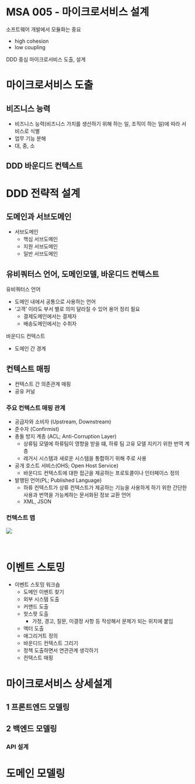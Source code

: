 # MSA 005 - 마이크로서비스 설계

소프트웨어 개발에서 모듈화는 중요

- high cohesion
- low coupling

DDD 중심 마이크로서비스 도출, 설계

# 마이크로서비스 도출

## 비즈니스 능력

- 비즈니스 능력(비즈니스 가치를 생산하기 위해 하는 일, 조직이 하는 일)에 따라 서비스로 식별
- 업무 기능 분해
- 대, 중, 소 

## DDD 바운디드 컨텍스트

# DDD 전략적 설계

## 도메인과 서브도메인

- 서브도메인
  - 핵심 서브도메인
  - 지원 서브도메인
  - 일반 서브도메인

## 유비쿼터스 언어, 도메인모델, 바운디드 컨텍스트

유비쿼터스 언어

- 도메인 내에서 공통으로 사용하는 언어
- ‘고객’ 이라도 부서 별로 의미 달라질 수 있어 용어 정리 필요
  - 결제도메인에서는 결제자
  - 배송도메인에서는 수취자

바운디드 컨텍스트

- 도메인 간 경계

## 컨텍스트 매핑

- 컨텍스트 간 의존관계 매핑
- 공유 커널

### 주요 컨텍스트 매핑 관계

- 공급자와 소비자 (Upstream, Downstream)
- 준수자 (Confirmist)
- 총돌 방지 계층 (ACL; Anti-Corruption Layer)
  - 상류팀 모델에 하류팀이 영향을 받을 떄, 하류 팀 고유 모델 지키기 위한 번역 계층
  - 레거시 시스템과 새로운 시스템을 통합하기 위해 주로 사용
- 공개 호스트 서비스(OHS; Open Host Service)
  - 바운디드 컨텍스트에 대한 접근을 제공하는 프로토콜이나 인터페이스 정의
- 발행된 언어(PL; Published Language)
  - 하류 컨텍스트가 상류 컨텍스트가 제공하는 기능을 사용하게 하기 위한 간단한 사용과 번역을 가능케하는 문서화된 정보 교환 언어
  - XML, JSON

### 컨텍스트 맵

![](https://i.ibb.co/v4hrmF6/image.png)

<br />

# 이벤트 스토밍

- 이벤트 스토밍 워크숍
  - 도메인 이벤트 찾기
  - 외부 시스템 도출
  - 커맨드 도출
  - 핫스팟 도출
    - 가정, 경고, 질문, 미결정 사항 등 작성해서 문제가 되는 위치에 붙임
  - 액터 도출
  - 애그리거트 정의
  - 바운디드 컨텍스트 그리기
  - 정책 도출하면서 연관관계 생각하기
  - 컨텍스트 매핑

# 마이크로서비스 상세설계

## 1 프론트엔드 모델링

## 2 백엔드 모델링

### API 설계

# 도메인 모델링

